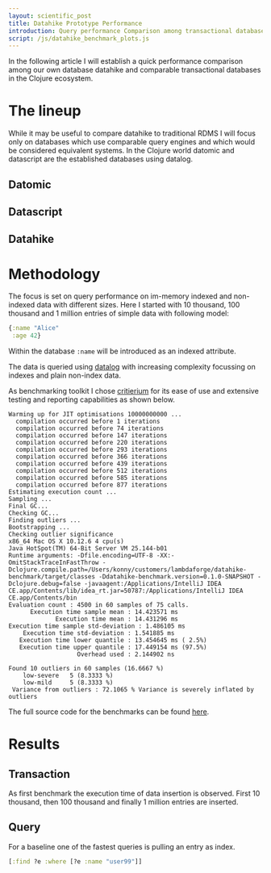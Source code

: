 ```yaml
---
layout: scientific_post
title: Datahike Prototype Performance
introduction: Query performance Comparison among transactional databases in Clojure
script: /js/datahike_benchmark_plots.js
---
```


In the following article I will establish a quick performance comparison among our own database datahike and comparable transactional databases in the Clojure ecosystem.

#  The lineup
While it may be useful to compare datahike to traditional RDMS I will focus only on databases which use comparable query engines and which would be considered equivalent systems. In the Clojure world datomic and datascript are the established databases using datalog.
<!-- overall reason why both are special-->

## Datomic

## Datascript

## Datahike


# Methodology
The focus is set on query performance on im-memory indexed and non-indexed data with different sizes. Here I started with 10 thousand, 100 thousand and 1 million entries of simple data with following model:

```clojure
{:name "Alice"
 :age 42}
``` 
Within the database `:name` will be introduced as an indexed attribute.

The data is queried using [datalog](https://en.wikipedia.org/wiki/Datalog) with increasing complexity focussing on indexes and plain non-index data. 

As benchmarking toolkit I chose [critierium](https://github.com/hugoduncan/criterium) for its ease of use and extensive testing and reporting capabilities as shown below.

```Shell
Warming up for JIT optimisations 10000000000 ...
  compilation occurred before 1 iterations
  compilation occurred before 74 iterations
  compilation occurred before 147 iterations
  compilation occurred before 220 iterations
  compilation occurred before 293 iterations
  compilation occurred before 366 iterations
  compilation occurred before 439 iterations
  compilation occurred before 512 iterations
  compilation occurred before 585 iterations
  compilation occurred before 877 iterations
Estimating execution count ...
Sampling ...
Final GC...
Checking GC...
Finding outliers ...
Bootstrapping ...
Checking outlier significance
x86_64 Mac OS X 10.12.6 4 cpu(s)
Java HotSpot(TM) 64-Bit Server VM 25.144-b01
Runtime arguments: -Dfile.encoding=UTF-8 -XX:-OmitStackTraceInFastThrow -Dclojure.compile.path=/Users/konny/customers/lambdaforge/datahike-benchmark/target/classes -Ddatahike-benchmark.version=0.1.0-SNAPSHOT -Dclojure.debug=false -javaagent:/Applications/IntelliJ IDEA CE.app/Contents/lib/idea_rt.jar=50787:/Applications/IntelliJ IDEA CE.app/Contents/bin
Evaluation count : 4500 in 60 samples of 75 calls.
      Execution time sample mean : 14.423571 ms
             Execution time mean : 14.431296 ms
Execution time sample std-deviation : 1.486105 ms
    Execution time std-deviation : 1.541885 ms
   Execution time lower quantile : 13.454645 ms ( 2.5%)
   Execution time upper quantile : 17.449154 ms (97.5%)
                   Overhead used : 2.144902 ns

Found 10 outliers in 60 samples (16.6667 %)
	low-severe	 5 (8.3333 %)
	low-mild	 5 (8.3333 %)
 Variance from outliers : 72.1065 % Variance is severely inflated by outliers
``` 

<!-- use big machine for benchmarking -->

The full source code for the benchmarks can be found [here](https://github.com/kordano/datahike-benchmark).

# Results


## Transaction
As first benchmark the execution time of data insertion is observed. First 10 thousand, then 100 thousand and finally 1 million entries are inserted.

<canvas id="insertionChart"></canvas>

## Query
For a baseline one of the fastest queries is pulling an entry as index.
```Clojure
[:find ?e :where [?e :name "user99"]]
```

<canvas id="queryChart1"></canvas>
<!-- Insert  -->
